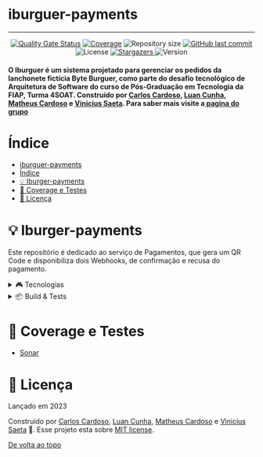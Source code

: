 # iburguer-payments

<!-- Permite  a funcionalidade de voltar ao topo -->
<a id="topo"></a>
___________________________________________________

<!-- Informações visuais do projeto -->
<div align="center">
    <a href="https://sonarcloud.io/summary/new_code?id=FIAP-G04_iburguer-payments"><img src="https://sonarcloud.io/api/project_badges/measure?project=FIAP-G04_iburguer-payments&amp;metric=alert_status" alt="Quality Gate Status"></a>
    <a href="https://sonarcloud.io/summary/new_code?id=FIAP-G04_iburguer-payments"><img src="https://sonarcloud.io/api/project_badges/measure?project=FIAP-G04_iburguer-payments&amp;metric=coverage" alt="Coverage"></a>
    <img alt="Repository size" src="https://img.shields.io/github/repo-size/FIAP-G04/iburguer-payments?color=009bd9">
    <a href="https://github.com/FIAP-G04/iburguer-payments/commits/main">
        <img alt="GitHub last commit" src="https://img.shields.io/github/last-commit/FIAP-G04/iburguer-payments?color=009bd9">
    </a>
    <img alt="License" src="https://img.shields.io/badge/license-MIT-009db9">
    <a href="https://github.com/FIAP-G04/iburguer-payments/stargazers">
        <img alt="Stargazers" src="https://img.shields.io/github/stars/FIAP-G04/iburguer-payments?color=009db9&logo=github">
    </a>
    <img alt="Version" src="https://img.shields.io/badge/Version-8.0-3B19E5?logo=dotnet" />
</div>

<!-- Breve descrição sobre o projeto -->

<div align="left">
  <h4>O Iburguer é um sistema projetado para gerenciar os pedidos da lanchonete fictícia Byte Burguer, como parte do desafio tecnológico de Arquitetura de Software do curso de Pós-Graduação em Tecnologia da FIAP, Turma 4SOAT. Construído por <a href="https://github.com/CarlosEduAC">Carlos Cardoso</a>, <a href="https://github.com/LuanPCunha">Luan Cunha</a>, <a href="https://github.com/matheusantonio">Matheus Cardoso</a> e <a href="https://github.com/vinisaeta">Vinicius Saeta</a>. Para saber mais visite a<a href="https://github.com/FIAP-G04"> pagina do grupo</a>
  </h4>
</div>

# Índice

- [iburguer-payments](#iburguer-payments)
- [Índice](#índice)
- [💡 Iburger-payments](#-iburger-payments)
- [🔎 Coverage e Testes](#-coverage-e-testes)
- [📕 Licença](#-licença)

<a id="API"></a>

# 💡 Iburger-payments

Este repositório é dedicado ao serviço de Pagamentos, que gera um QR Code e disponibiliza dois Webhooks, de confirmação e recusa do pagamento.
<details>
<summary>🎮 Tecnologias</summary>

---

Esse projeto foi feito utilizando as seguintes tecnologias:

- [C#](https://learn.microsoft.com/pt-br/dotnet/csharp/)
- [.NET 8.0](https://dotnet.microsoft.com/en-us/download/dotnet/8.0)
- [PostgreSQL](https://www.postgresql.org/)
- [Docker](https://www.docker.com/)
- [Kubernetes](https://kubernetes.io/pt-br/)
- [Helm](https://helm.sh/)
- [Minikube](https://minikube.sigs.k8s.io/docs/)
- [Swagger](https://swagger.io/)
- [K6](https://k6.io/)</details>

<details>
<summary>📦 Build & Tests</summary>

---

| CI/CD | Status |
| --- | --- |
| Build & Unit Tests | [![.NET Build and Test](https://github.com/FIAP-G04/iburguer-payments/actions/workflows/quality-gate.yml/badge.svg)](https://github.com/FIAP-G04/iburguer-payments/actions/workflows/quality-gate.yml)

</details>

<a id="Teste"></a>

# 🔎 Coverage e Testes

- [Sonar](https://sonarcloud.io/summary/overall?id=FIAP-G04_iburguer-payments)

<a id="Licenca"></a>

# 📕 Licença

Lançado em 2023

Construído por [Carlos Cardoso](https://github.com/CarlosEduAC), [Luan Cunha](https://github.com/LuanPCunha), [Matheus Cardoso](https://github.com/matheusantonio) e [Vinicius Saeta](https://github.com/vinisaeta) 🚀.
Esse projeto esta sobre [MIT license](./LICENSE).

[De volta ao topo](#topo)
